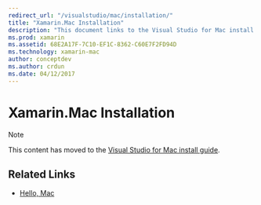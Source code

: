 ```yaml
---
redirect_url: "/visualstudio/mac/installation/"
title: "Xamarin.Mac Installation"
description: "This document links to the Visual Studio for Mac install guide, which describes how to install Xamarin.Mac for macOS development."
ms.prod: xamarin
ms.assetid: 68E2A17F-7C10-EF1C-8362-C60E7F2FD94D
ms.technology: xamarin-mac
author: conceptdev
ms.author: crdun
ms.date: 04/12/2017
---
```


# Xamarin.Mac Installation

> [!NOTE]
> This content has moved to the [Visual Studio for Mac install guide](https://docs.microsoft.com/visualstudio/mac/installation).

## Related Links

- [Hello, Mac](~/mac/get-started/hello-mac.md)
